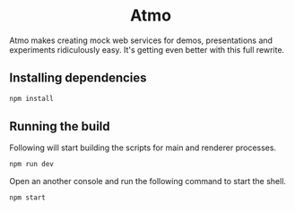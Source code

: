 <h1 align="center">
  Atmo
</h1>

Atmo makes creating mock web services for demos, presentations and experiments ridiculously easy. It's getting even better with this full rewrite.

## Installing dependencies
```sh
npm install
```

## Running the build
Following will start building the scripts for main and renderer processes.

```sh
npm run dev
```

Open an another console and run the following command to start the shell.

```sh
npm start
```

